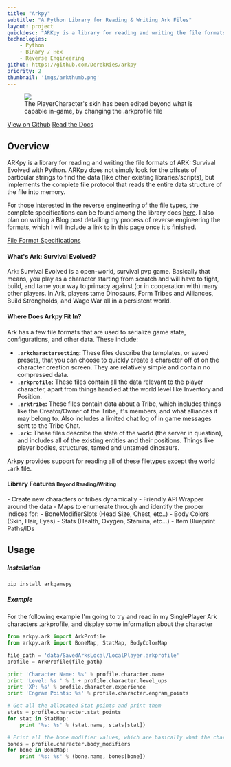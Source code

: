 ```yaml
---
title: "Arkpy"
subtitle: "A Python Library for Reading & Writing Ark Files"
layout: project
quickdesc: "ARKpy is a library for reading and writing the file formats of ARK: Survival Evolved with Python. ARKpy does not simply look for the offsets of particular strings to find the data (like other existing libraries/scripts), but implements the complete file protocol that reads the entire data structure of the file into memory."
technologies:
    - Python
    - Binary / Hex
    - Reverse Engineering
github: https://github.com/DerekRies/arkpy
priority: 2
thumbnail: 'imgs/arkthumb.png'
---
```


<div class="text-center big-figure">
    <figure class="figure">
        <img src="https://cloud.githubusercontent.com/assets/1471991/17155479/1b5b27a6-533a-11e6-84bd-439626d98a67.jpg">
        <figcaption class="figure-caption text-center">The PlayerCharacter's skin has been edited beyond what is capable in-game, by changing the .arkprofile file</figcaption>
        <!-- <img src="https://i.ytimg.com/vi/5fIAPcVdZO8/maxresdefault.jpg"> -->
        <!-- <figcaption class="figure-caption text-center">Players ride their Dinosaurs into combat! Ark: Survival Evolved is an action-adventure survival video game developed by Studio Wildcard.</figcaption> -->
    </figure>
    <a href="{{page.github}}" class="btn btn-lg btn-primary"><i class="fa fa-github"></i> View on Github</a>
    <a href="http://arkpy.readthedocs.io/en/latest/" class="btn btn-lg btn-secondary"><i class="fa fa-book"></i> Read the Docs</a>
</div>
<!-- 
<div class="row">
    <div class="col-md-6 text-center big-figure">
        <figure class="figure">
            <img src="https://cloud.githubusercontent.com/assets/1471991/17155479/1b5b27a6-533a-11e6-84bd-439626d98a67.jpg">
            <figcaption class="figure-caption text-center">The PlayerCharacter's skin has been edited beyond what is capable in-game, by changing the .arkprofile file</figcaption>
        </figure>
    </div>
    <div class="col-md-6 text-center big-figure">
        <figure class="figure">
            <img src="https://cloud.githubusercontent.com/assets/1471991/17155479/1b5b27a6-533a-11e6-84bd-439626d98a67.jpg">
            <figcaption class="figure-caption text-center">The PlayerCharacter's skin has been edited beyond what is capable in-game, by changing the .arkprofile file</figcaption>
        </figure>
    </div>
</div> -->

## Overview

ARKpy is a library for reading and writing the file formats of ARK: Survival Evolved with Python. ARKpy does not simply look for the offsets of particular strings to find the data (like other existing libraries/scripts), but implements the complete file protocol that reads the entire data structure of the file into memory.

For those interested in the reverse engineering of the file types, the complete specifications can be found among the library docs [here](http://arkpy.readthedocs.io/en/latest/formats/). I also plan on writing a Blog post detailing my process of reverse engineering the formats, which I will include a link to in this page once it's finished.

<div class="text-center">
    <a href="http://arkpy.readthedocs.io/en/latest/formats/" class="btn btn-lg btn-secondary"><i class="fa fa-external-link"></i> File Format Specifications</a>
</div>


#### What's Ark: Survival Evolved?

Ark: Survival Evolved is a open-world, survival pvp game. Basically that means, you play as a character starting from scratch and will have to fight, build, and tame your way to primacy against (or in cooperation with) many other players. In Ark, players tame Dinosaurs, Form Tribes and Alliances, Build Strongholds, and Wage War all in a persistent world.

#### Where Does Arkpy Fit In?

Ark has a few file formats that are used to serialize game state, configurations, and other data. These include:
 - **`.arkcharactersetting`:** These files describe the templates, or saved presets, that you can choose to quickly create a character off of on the character creation screen. They are relatively simple and contain no compressed data.
 - **`.arkprofile`:** These files contain all the data relevant to the player character, apart from things handled at the world level like Inventory and Position.
 - **`.arktribe`:** These files contain data about a Tribe, which includes things like the Creator/Owner of the Tribe, it's members, and what alliances it may belong to. Also includes a limited chat log of in game messages sent to the Tribe Chat.
 - **`.ark`:** These files describe the state of the world (the server in question), and includes all of the existing entities and their positions. Things like player bodies, structures, tamed and untamed dinosaurs.

Arkpy provides support for reading all of these filetypes except the world `.ark` file.

<h4>Library Features <small class="text-muted">Beyond Reading/Writing</small></h4>
 - Create new characters or tribes dynamically
 - Friendly API Wrapper around the data
 - Maps to enumerate through and identify the proper indices for:
   - BoneModifierSlots (Head Size, Chest, etc..)
   - Body Colors (Skin, Hair, Eyes)
   - Stats (Health, Oxygen, Stamina, etc...)
   - Item Blueprint Paths/IDs

## Usage

##### Installation

```
pip install arkgamepy
```

##### Example

For the following example I'm going to try and read in my SinglePlayer Ark characters .arkprofile, and display some information about the character

```python
from arkpy.ark import ArkProfile
from arkpy.ark import BoneMap, StatMap, BodyColorMap

file_path = 'data/SavedArksLocal/LocalPlayer.arkprofile'
profile = ArkProfile(file_path)

print 'Character Name: %s' % profile.character.name
print 'Level: %s ' % 1 + profile.character.level_ups
print 'XP: %s' % profile.character.experience
print 'Engram Points: %s' % profile.character.engram_points

# Get all the allocated Stat points and print them
stats = profile.character.stat_points
for stat in StatMap:
    print '%s: %s' % (stat.name, stats[stat])

# Print all the bone modifier values, which are basically what the character looks like
bones = profile.character.body_modifiers
for bone in BoneMap:
    print '%s: %s' % (bone.name, bones[bone])

```
